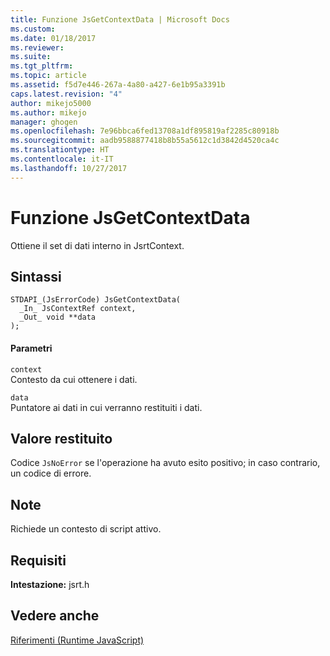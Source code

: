 ```yaml
---
title: Funzione JsGetContextData | Microsoft Docs
ms.custom: 
ms.date: 01/18/2017
ms.reviewer: 
ms.suite: 
ms.tgt_pltfrm: 
ms.topic: article
ms.assetid: f5d7e446-267a-4a80-a427-6e1b95a3391b
caps.latest.revision: "4"
author: mikejo5000
ms.author: mikejo
manager: ghogen
ms.openlocfilehash: 7e96bbca6fed13708a1df895819af2285c80918b
ms.sourcegitcommit: aadb9588877418b8b55a5612c1d3842d4520ca4c
ms.translationtype: HT
ms.contentlocale: it-IT
ms.lasthandoff: 10/27/2017
---
```

# <a name="jsgetcontextdata-function"></a>Funzione JsGetContextData
Ottiene il set di dati interno in JsrtContext.  
  
## <a name="syntax"></a>Sintassi  
  
```  
STDAPI_(JsErrorCode) JsGetContextData(  
  _In_ JsContextRef context,  
  _Out_ void **data  
);  
```  
  
#### <a name="parameters"></a>Parametri  
 `context`  
 Contesto da cui ottenere i dati.  
  
 `data`  
 Puntatore ai dati in cui verranno restituiti i dati.  
  
## <a name="return-value"></a>Valore restituito  
 Codice `JsNoError` se l'operazione ha avuto esito positivo; in caso contrario, un codice di errore.  
  
## <a name="remarks"></a>Note  
 Richiede un contesto di script attivo.  
  
## <a name="requirements"></a>Requisiti  
 **Intestazione:** jsrt.h  
  
## <a name="see-also"></a>Vedere anche  
 [Riferimenti (Runtime JavaScript)](../chakra-hosting/reference-javascript-runtime.md)